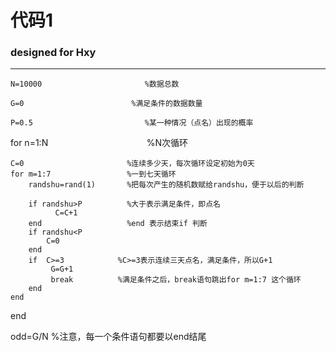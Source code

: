 #   代码1

###  designed for Hxy


________



    N=10000                       %数据总数

    G=0                        %满足条件的数据数量
                  
    P=0.5                         %某一种情况（点名）出现的概率

for n=1:N          &nbsp;   &nbsp;  &nbsp; &nbsp; &nbsp; &nbsp;&nbsp;  &nbsp;&nbsp;&nbsp;&nbsp;&nbsp;&nbsp;&nbsp;&nbsp;&nbsp;&nbsp;&nbsp;&nbsp;&nbsp;&nbsp;&nbsp;&nbsp;&nbsp;&nbsp;&nbsp;&nbsp;&nbsp;&nbsp;&nbsp;&nbsp;&nbsp;     %N次循环
   
    C=0                       %连续多少天，每次循环设定初始为0天
    for m=1:7                 %一到七天循环
        randshu=rand(1)       %把每次产生的随机数赋给randshu，便于以后的判断
        
        if randshu>P          %大于表示满足条件，即点名
              C=C+1
        end                   %end 表示结束if 判断
        if randshu<P
            C=0
        end
        if  C>=3            %C>=3表示连续三天点名，满足条件，所以G+1
             G=G+1
             break          %满足条件之后，break语句跳出for m=1:7 这个循环
        end
    end     
end
     
odd=G/N                       %注意，每一个条件语句都要以end结尾
